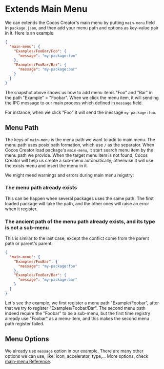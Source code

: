 # Extends Main Menu

We can extends the Cocos Creator's main menu by putting `main-menu` field in `package.json`, and then add your menu path and options as key-value pair in it. Here is an example:

```json
{
  "main-menu": {
    "Examples/FooBar/Foo": {
      "message": "my-package:foo"
    },
    "Examples/FooBar/Bar": {
      "message": "my-package:bar"
    }
  }
}
```

The snapshot above shows us how to add menu items "Foo" and "Bar" in the path "Example" > "Foobar". When we click the menu item, it will sending the IPC message to our main process which defined in `message` field.

For instance, when we click "Foo" it will send the message `my-package:foo`.

## Menu Path

The keys of `main-menu` is the menu path we want to add to main menu. The menu path uses posix path formation, which use `/` as the separator. When Cocos Creator load package's `main-menu`, it start search menu item by the menu path we provide. When the target menu item is not found, Cocos Creator will help us create a sub-menu automatically, otherwise it will use the exists menu and insert the menu in it.

We might meed warnings and errors during main menu reigstry:

### The menu path already exists

This can be happen when several packages uses the same path. The first loaded package will take the path, and the other ones will raise an error when it register.

### The ancient path of the menu path already exists, and its type is not a sub-menu

This is similar to the last case, except the conflict come from the parent path or parent's parent:

```json
{
  "main-menu": {
    "Examples/FooBar": {
      "message": "my-package:foo"
    },
    "Examples/FooBar/Bar": {
      "message": "my-package:bar"
    }
  }
}
```

Let's see the example, we first register a menu path "Example/Foobar", after that we try to register "Examples/Foobar/Bar". The second menu path indeed require the "Foobar" to be a sub-menu, but the first time registry already use "Foobar" as a menu-item, and this makes the second menu path register failed.

## Menu Options

We already use `message` option in our example. There are many other options we can use, like: icon, accelerator, type,... More options, check [main-menu Reference](reference/main-menu-reference.md).
